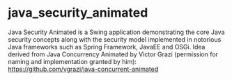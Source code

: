 # java_security_animated
Java Security Animated is a Swing application demonstrating the core Java security concepts along with the security model implemented in notorious Java frameworks such as Spring Framework, JavaEE and OSGi. Idea derived from Java Concurrency Animated by Victor Grazi (permission for naming and implementation granted by him): https://github.com/vgrazi/java-concurrent-animated
